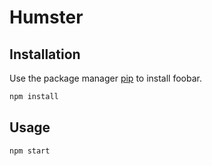 # Humster

## Installation

Use the package manager [pip](https://nodejs.org/en/blog/release/v14.17.3/) to install foobar.

```bash
npm install
```

## Usage

```bash
npm start
```